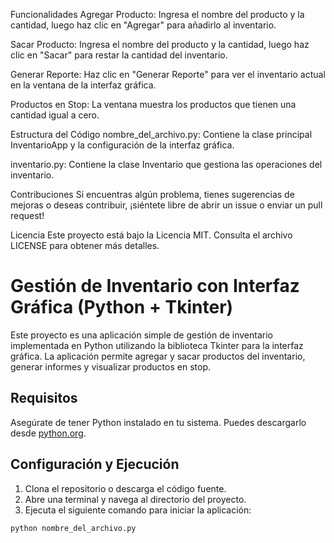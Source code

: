 Funcionalidades
Agregar Producto: Ingresa el nombre del producto y la cantidad, luego haz clic en "Agregar" para añadirlo al inventario.

Sacar Producto: Ingresa el nombre del producto y la cantidad, luego haz clic en "Sacar" para restar la cantidad del inventario.

Generar Reporte: Haz clic en "Generar Reporte" para ver el inventario actual en la ventana de la interfaz gráfica.

Productos en Stop: La ventana muestra los productos que tienen una cantidad igual a cero.

Estructura del Código
nombre_del_archivo.py: Contiene la clase principal InventarioApp y la configuración de la interfaz gráfica.

inventario.py: Contiene la clase Inventario que gestiona las operaciones del inventario.

Contribuciones
Si encuentras algún problema, tienes sugerencias de mejoras o deseas contribuir, ¡siéntete libre de abrir un issue o enviar un pull request!

Licencia
Este proyecto está bajo la Licencia MIT. Consulta el archivo LICENSE para obtener más detalles.


# Gestión de Inventario con Interfaz Gráfica (Python + Tkinter)

Este proyecto es una aplicación simple de gestión de inventario implementada en Python utilizando la biblioteca Tkinter para la interfaz gráfica. La aplicación permite agregar y sacar productos del inventario, generar informes y visualizar productos en stop.

## Requisitos

Asegúrate de tener Python instalado en tu sistema. Puedes descargarlo desde [python.org](https://www.python.org/downloads/).

## Configuración y Ejecución

1. Clona el repositorio o descarga el código fuente.
2. Abre una terminal y navega al directorio del proyecto.
3. Ejecuta el siguiente comando para iniciar la aplicación:

```bash
python nombre_del_archivo.py
